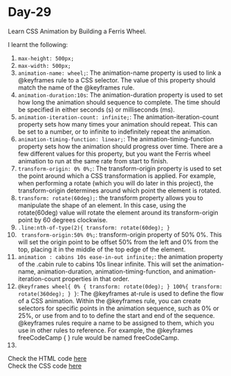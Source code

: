 # Day-29
Learn CSS Animation by Building a Ferris Wheel. 

I learnt the following:
1. `max-height: 500px;`
2. `max-width: 500px;`
3. `animation-name: wheel;`: The animation-name property is used to link a @keyframes rule to a CSS selector. The value of this property should match the name of the @keyframes rule.
4. `animation-duration:10s`: The animation-duration property is used to set how long the animation should sequence to complete. The time should be specified in either seconds (s) or milliseconds (ms).
5. `animation-iteration-count: infinite;`: The animation-iteration-count property sets how many times your animation should repeat. This can be set to a number, or to infinite to indefinitely repeat the animation.
6. `animation-timing-function: linear;`:  The animation-timing-function property sets how the animation should progress over time. There are a few different values for this property, but you want the Ferris wheel animation to run at the same rate from start to finish.
7. `transform-origin: 0% 0%;`: The transform-origin property is used to set the point around which a CSS transformation is applied. For example, when performing a rotate (which you will do later in this project), the transform-origin determines around which point the element is rotated.
8. `transform: rotate(60deg);`: the transform property allows you to manipulate the shape of an element. In this case, using the rotate(60deg) value will rotate the element around its transform-origin point by 60 degrees clockwise.
9. `.line:nth-of-type(2){
     transform: rotate(60deg);
}`
10. ` transform-origin:50% 0%;`: transform-origin property of 50% 0%. This will set the origin point to be offset 50% from the left and 0% from the top, placing it in the middle of the top edge of the element.
11. `animation : cabins 10s ease-in-out infinite;`: the animation property of the .cabin rule to cabins 10s linear infinite. This will set the animation-name, animation-duration, animation-timing-function, and animation-iteration-count properties in that order.
12. `@keyframes wheel{
    0% {
        transform: rotate(0deg);
      }
    100%{
        transform: rotate(360deg);
    }
}`: The @keyframes at-rule is used to define the flow of a CSS animation. Within the @keyframes rule, you can create selectors for specific points in the animation sequence, such as 0% or 25%, or use from and to to define the start and end of the sequence.
@keyframes rules require a name to be assigned to them, which you use in other rules to reference. For example, the @keyframes freeCodeCamp { } rule would be named freeCodeCamp.
13. 

Check the HTML code [here](./full-code.html)  
Check the CSS code [here](./full-code.css)
